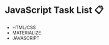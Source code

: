 JavaScript Task List :clipboard:
================================

* HTML/CSS
* MATERIALIZE
* JAVASCRIPT
